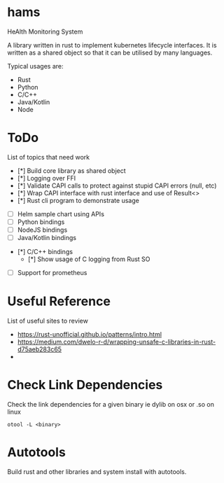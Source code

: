 # hams
HeAlth Monitoring System

A library written in rust to implement kubernetes lifecycle interfaces. It is written as a shared object so that it can be utilised by many languages.

Typical usages are:
* Rust
* Python
* C/C++
* Java/Kotlin
* Node

# ToDo

List of topics that need work

* [*] Build core library as shared object
* [*] Logging over FFI
* [*] Validate CAPI calls to protect against stupid CAPI errors (null, etc)
* [*] Wrap CAPI interface with rust interface and use of Result<>
* [*] Rust cli program to demonstrate usage
* [ ] Helm sample chart using APIs
* [ ] Python bindings
* [ ] NodeJS bindings
* [ ] Java/Kotlin bindings
* [*] C/C++ bindings
  * [*] Show usage of C logging from Rust SO
* [ ] Support for prometheus


# Useful Reference
List of useful sites to review
* https://rust-unofficial.github.io/patterns/intro.html
* https://medium.com/dwelo-r-d/wrapping-unsafe-c-libraries-in-rust-d75aeb283c65
*

# Check Link Dependencies
Check the link dependencies for a given binary ie dylib on osx or .so on linux

    otool -L <binary>

# Autotools

Build rust and other libraries and system install with autotools.
